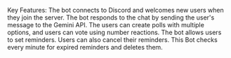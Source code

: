 Key Features:
The bot connects to Discord and welcomes new users when they join the server.
The bot responds to the chat by sending the user's message to the Gemini API.
The users can create polls with multiple options, and users can vote using number reactions.
The bot allows users to set reminders. Users can also cancel their reminders.
This Bot checks every minute for expired reminders and deletes them.
